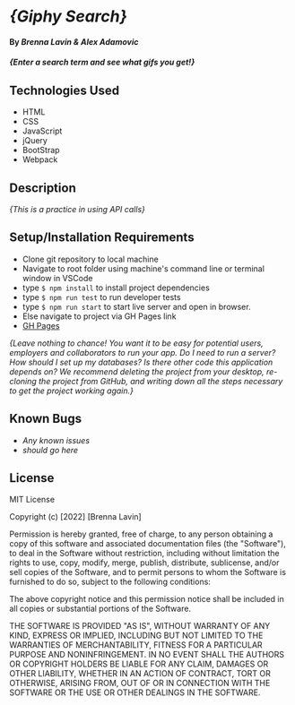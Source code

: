 # _{Giphy Search}_

#### By _**Brenna Lavin & Alex Adamovic**_

#### _{Enter a search term and see what gifs you get!}_

## Technologies Used

* HTML
* CSS
* JavaScript
* jQuery
* BootStrap
* Webpack
  
## Description

_{This is a practice in using API calls}_

## Setup/Installation Requirements

* Clone git repository to local machine
* Navigate to root folder using machine's command line or terminal window in VSCode
* type ```$ npm install``` to install project dependencies
* type ```$ npm run test``` to run developer tests
* type ```$ npm run start``` to start live server and open in browser.
* Else navigate to project via GH Pages link
* [GH Pages](https://lavinbrenna.github.io/pizza-parlor/)

_{Leave nothing to chance! You want it to be easy for potential users, employers and collaborators to run your app. Do I need to run a server? How should I set up my databases? Is there other code this application depends on? We recommend deleting the project from your desktop, re-cloning the project from GitHub, and writing down all the steps necessary to get the project working again.}_

## Known Bugs

* _Any known issues_
* _should go here_

## License

MIT License

Copyright (c) [2022] [Brenna Lavin]

Permission is hereby granted, free of charge, to any person obtaining a copy
of this software and associated documentation files (the "Software"), to deal
in the Software without restriction, including without limitation the rights
to use, copy, modify, merge, publish, distribute, sublicense, and/or sell
copies of the Software, and to permit persons to whom the Software is
furnished to do so, subject to the following conditions:

The above copyright notice and this permission notice shall be included in all
copies or substantial portions of the Software.

THE SOFTWARE IS PROVIDED "AS IS", WITHOUT WARRANTY OF ANY KIND, EXPRESS OR
IMPLIED, INCLUDING BUT NOT LIMITED TO THE WARRANTIES OF MERCHANTABILITY,
FITNESS FOR A PARTICULAR PURPOSE AND NONINFRINGEMENT. IN NO EVENT SHALL THE
AUTHORS OR COPYRIGHT HOLDERS BE LIABLE FOR ANY CLAIM, DAMAGES OR OTHER
LIABILITY, WHETHER IN AN ACTION OF CONTRACT, TORT OR OTHERWISE, ARISING FROM,
OUT OF OR IN CONNECTION WITH THE SOFTWARE OR THE USE OR OTHER DEALINGS IN THE
SOFTWARE.
